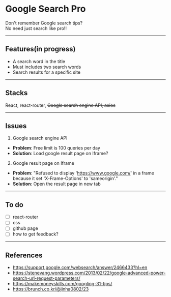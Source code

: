 # Google Search Pro

Don't remember Google search tips?  
No need just search like pro!!

---

## Features(in progress)

- A search word in the title
- Must includes two search words
- Search results for a specific site

---

## Stacks

React, react-router, ~~Google search engine API, axios~~  

---

## Issues

1. Google search engine API

- **Problem**: Free limit is 100 queries per day
- **Solution**: Load google result page on Iframe?

2. Google result page on Iframe

- **Problem**: "Refused to display 'https://www.google.com/' in a frame because it set 'X-Frame-Options' to 'sameorigin'."
- **Solution**: Open the result page in new tab

---

## To do

- [ ] react-router
- [ ] css
- [ ] github page
- [ ] how to get feedback?

---
## References

- https://support.google.com/websearch/answer/2466433?hl=en
- https://stenevang.wordpress.com/2013/02/22/google-advanced-power-search-url-request-parameters/
- https://makemoneyskills.com/googling-31-tips/
- https://brunch.co.kr/@jinha0802/23
